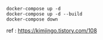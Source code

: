 ```
docker-compose up -d
docker-compose up -d --build
docker-compose down
```

ref :
https://kimjingo.tistory.com/108
